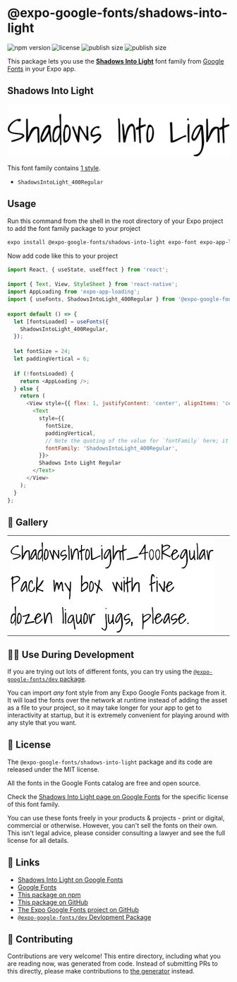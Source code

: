 # @expo-google-fonts/shadows-into-light

![npm version](https://flat.badgen.net/npm/v/@expo-google-fonts/shadows-into-light)
![license](https://flat.badgen.net/github/license/expo/google-fonts)
![publish size](https://flat.badgen.net/packagephobia/install/@expo-google-fonts/shadows-into-light)
![publish size](https://flat.badgen.net/packagephobia/publish/@expo-google-fonts/shadows-into-light)

This package lets you use the [**Shadows Into Light**](https://fonts.google.com/specimen/Shadows+Into+Light) font family from [Google Fonts](https://fonts.google.com/) in your Expo app.

## Shadows Into Light

![Shadows Into Light](./font-family.png)

This font family contains [1 style](#-gallery).

- `ShadowsIntoLight_400Regular`

## Usage

Run this command from the shell in the root directory of your Expo project to add the font family package to your project
```sh
expo install @expo-google-fonts/shadows-into-light expo-font expo-app-loading
```

Now add code like this to your project
```js
import React, { useState, useEffect } from 'react';

import { Text, View, StyleSheet } from 'react-native';
import AppLoading from 'expo-app-loading';
import { useFonts, ShadowsIntoLight_400Regular } from '@expo-google-fonts/shadows-into-light';

export default () => {
  let [fontsLoaded] = useFonts({
    ShadowsIntoLight_400Regular,
  });

  let fontSize = 24;
  let paddingVertical = 6;

  if (!fontsLoaded) {
    return <AppLoading />;
  } else {
    return (
      <View style={{ flex: 1, justifyContent: 'center', alignItems: 'center' }}>
        <Text
          style={{
            fontSize,
            paddingVertical,
            // Note the quoting of the value for `fontFamily` here; it expects a string!
            fontFamily: 'ShadowsIntoLight_400Regular',
          }}>
          Shadows Into Light Regular
        </Text>
      </View>
    );
  }
};

```

## 🔡 Gallery


||||
|-|-|-|
|![ShadowsIntoLight_400Regular](./ShadowsIntoLight_400Regular.ttf.png)||||


## 👩‍💻 Use During Development

If you are trying out lots of different fonts, you can try using the [`@expo-google-fonts/dev` package](https://github.com/expo/google-fonts/tree/master/font-packages/dev#readme).

You can import *any* font style from any Expo Google Fonts package from it. It will load the fonts
over the network at runtime instead of adding the asset as a file to your project, so it may take longer
for your app to get to interactivity at startup, but it is extremely convenient
for playing around with any style that you want.

## 📖 License

The `@expo-google-fonts/shadows-into-light` package and its code are released under the MIT license.

All the fonts in the Google Fonts catalog are free and open source.

Check the [Shadows Into Light page on Google Fonts](https://fonts.google.com/specimen/Shadows+Into+Light) for the specific license of this font family.

You can use these fonts freely in your products & projects - print or digital, commercial or otherwise. However, you can't sell the fonts on their own. This isn't legal advice, please consider consulting a lawyer and see the full license for all details.

## 🔗 Links

- [Shadows Into Light on Google Fonts](https://fonts.google.com/specimen/Shadows+Into+Light)
- [Google Fonts](https://fonts.google.com/)
- [This package on npm](https://www.npmjs.com/package/@expo-google-fonts/shadows-into-light)
- [This package on GitHub](https://github.com/expo/google-fonts/tree/master/font-packages/shadows-into-light)
- [The Expo Google Fonts project on GitHub](https://github.com/expo/google-fonts)
- [`@expo-google-fonts/dev` Devlopment Package](https://github.com/expo/google-fonts/tree/master/font-packages/dev)

## 🤝 Contributing

Contributions are very welcome! This entire directory, including what you are reading now, was generated from code. Instead of submitting PRs to this directly, please make contributions to [the generator](https://github.com/expo/google-fonts/tree/master/packages/generator) instead.
